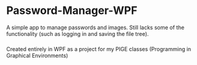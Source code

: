 # Password-Manager-WPF
A simple app to manage passwords and images. Still lacks some of the functionality (such as logging in and saving the file tree).
###
Created entirely in WPF as a project for my PIGE classes (Programming in Graphical Environments)
